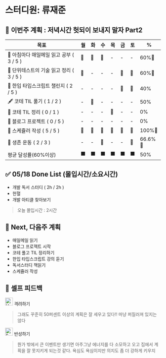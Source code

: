 # 스터디원: 류재준

## 🚀 이번주 계획 : 저녁시간 헛되이 보내지 말자 Part2

| 목표                            | 월   | 화   | 수   | 목   | 금   | 토   | %   |
| ------------------------------- | --- | --- | --- | --- | --- | --- | --- |
| 📰 아침마다 매일메일 읽고 공부 ( 3 / 5 ) |🌠|🌠|🌠|-|-|-| 60%🌠 |
| 📖 단위테스트의 기술 읽고 정리 ( 3 / 5 ) |🌠|-|-|-|🌠|🌠| 60%🌠 |
| 📌 한입 타입스크립트 챌린지 ( 2 / 5 ) |-|-|-|-|🌠|🌠| 40% |
| 🖋️ 코테 TIL 풀기 ( 1 / 2 ) |-|🌠|-|-|-|-| 50% |
| 🧵 코테 TIL 정리 ( 0 / 1 ) |-|-|-|🌠|-|-| 0% |
| 👀 블로그 프로젝트 ( 0 / 5 ) |-|-|-|-|-|-| 0% |
| 📝 스케쥴러 작성 ( 5 / 5 ) |🌠|🌠|🌠|🌠|🌠|🌠| 100%🌠 |
| 💪 생존 운동 ( 2 / 3 )               |-|-|🌠|-|-|🌠| 66.6%🌠 |
| 평균 달성률(60%이상)      |⬛|⬛|⬛|⬛|⬛|⬛|  50% |

## ✅ 05/18 Done List (몰입시간/소요시간) 
- 개발 독서 스터디 ( 2h / 2h )
- 헌혈
- 개발 아티클 찾아보기
> 오늘 몰입시간 : 2시간

## 🌱 Next, 다음주 계획
- 매일메일 읽기
- 블로그 프로젝트 시작
- 코테 풀고 TIL 정리하기
- 한입 타입스크립트 강의 듣기
- 독서스터디 책읽기
- 스케쥴러 작성

## 🎉 셀프 피드백

<img src="https://raw.githubusercontent.com/Tarikul-Islam-Anik/Animated-Fluent-Emojis/master/Emojis/Smilies/Hugging%20Face.png" alt="Hugging Face" width="25" height="25"> 격려하기</img>

> 그래도 꾸준히 50퍼센트 이상의 계획은 잘 세우고 있다!! 마냥 퍼질러져 있지는 않다

<img src="https://raw.githubusercontent.com/Tarikul-Islam-Anik/Animated-Fluent-Emojis/master/Emojis/Smilies/Face%20with%20Monocle.png" alt="Face with Monocle" width="25" height="25"> 반성하기</img>

> 뭔가 밖에서 큰 이벤트만 생기면 아주그냥 에너지를 다 소모하고 오고 집에서 계획을 잘 못지키게 되는것 같다. 욕심도 욕심이지만 의지도 좀 더 강하게 키우지

